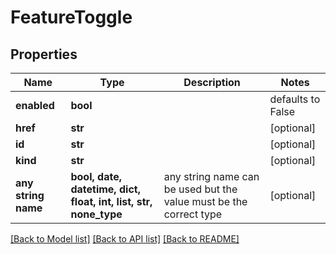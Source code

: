 # FeatureToggle


## Properties
Name | Type | Description | Notes
------------ | ------------- | ------------- | -------------
**enabled** | **bool** |  | defaults to False
**href** | **str** |  | [optional] 
**id** | **str** |  | [optional] 
**kind** | **str** |  | [optional] 
**any string name** | **bool, date, datetime, dict, float, int, list, str, none_type** | any string name can be used but the value must be the correct type | [optional]

[[Back to Model list]](../README.md#documentation-for-models) [[Back to API list]](../README.md#documentation-for-api-endpoints) [[Back to README]](../README.md)


